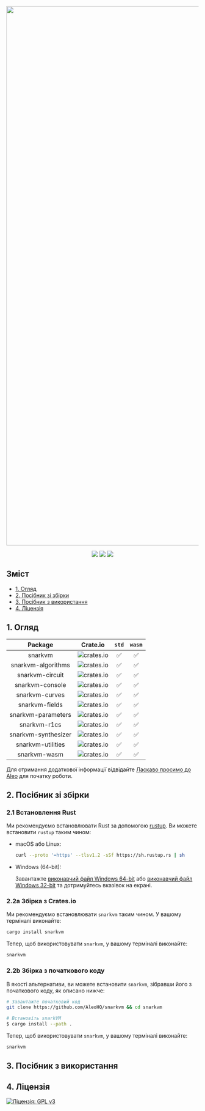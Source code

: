 <p align="center">
    <img alt="snarkVM" width="1412" src="https://cdn.aleo.org/snarkvm/banner.png">
</p>

<p align="center">
    <a href="https://circleci.com/gh/AleoHQ/snarkVM"><img src="https://circleci.com/gh/AleoHQ/snarkVM.svg?style=svg&circle-token=6e9ad6d39d95350544f352d34e0e5c62ef54db26"></a>
    <a href="https://codecov.io/gh/AleoHQ/snarkVM"><img src="https://codecov.io/gh/AleoHQ/snarkVM/branch/master/graph/badge.svg?token=cck8tS9HpO"/></a>
    <a href="https://aleo.org/discord"><img src="https://img.shields.io/discord/700454073459015690?logo=discord"/></a>
</p>

## Зміст

* [1. Огляд](#1-огляд)
* [2. Посібник зі збірки](#2-посібник-зі-збірки)
* [3. Посібник з використання](#3-посібник-з-використання)
* [4. Ліцензія](#4-ліцензія)

## 1. Огляд

|       Package       | Crate.io                                                                         |        `std`       |       `wasm`       |
|:-------------------:|----------------------------------------------------------------------------------|:------------------:|:------------------:|
|       snarkvm       | ![crates.io](https://img.shields.io/crates/v/snarkvm.svg?color=neon)             | :white_check_mark: | :white_check_mark: |
| snarkvm-algorithms  | ![crates.io](https://img.shields.io/crates/v/snarkvm-algorithms.svg?color=neon)  | :white_check_mark: | :white_check_mark: |
|   snarkvm-circuit   | ![crates.io](https://img.shields.io/crates/v/snarkvm-circuit.svg?color=neon)     | :white_check_mark: | :white_check_mark: |
|   snarkvm-console   | ![crates.io](https://img.shields.io/crates/v/snarkvm-console.svg?color=neon)     | :white_check_mark: | :white_check_mark: |
|   snarkvm-curves    | ![crates.io](https://img.shields.io/crates/v/snarkvm-curves.svg?color=neon)      | :white_check_mark: | :white_check_mark: |
|   snarkvm-fields    | ![crates.io](https://img.shields.io/crates/v/snarkvm-fields.svg?color=neon)      | :white_check_mark: | :white_check_mark: |
| snarkvm-parameters  | ![crates.io](https://img.shields.io/crates/v/snarkvm-parameters.svg?color=neon)  | :white_check_mark: | :white_check_mark: |
|    snarkvm-r1cs     | ![crates.io](https://img.shields.io/crates/v/snarkvm-r1cs.svg?color=neon)        | :white_check_mark: | :white_check_mark: |
| snarkvm-synthesizer | ![crates.io](https://img.shields.io/crates/v/snarkvm-synthesizer.svg?color=neon) | :white_check_mark: | :white_check_mark: |
|  snarkvm-utilities  | ![crates.io](https://img.shields.io/crates/v/snarkvm-utilities.svg?color=neon)   | :white_check_mark: | :white_check_mark: |
|    snarkvm-wasm     | ![crates.io](https://img.shields.io/crates/v/snarkvm-wasm.svg?color=neon)        | :white_check_mark: | :white_check_mark: |

Для отримання додаткової інформації відвідайте [Ласкаво просимо до Aleo](https://github.com/AleoHQ/welcome) для початку роботи.

## 2. Посібник зі збірки

### 2.1 Встановлення Rust

Ми рекомендуємо встановлювати Rust за допомогою [rustup](https://www.rustup.rs/). Ви можете встановити `rustup` таким чином:

- macOS або Linux:
  ```bash
  curl --proto '=https' --tlsv1.2 -sSf https://sh.rustup.rs | sh
  ```

- Windows (64-bit):  
  
  Завантажте [виконавчий файл Windows 64-bit](https://win.rustup.rs/x86_64) або
  [виконавчий файл Windows 32-bit](https://win.rustup.rs/i686) та дотримуйтесь вказівок на екрані.

### 2.2a Збірка з Crates.io

Ми рекомендуємо встановлювати `snarkvm` таким чином. У вашому терміналі виконайте:

```bash
cargo install snarkvm
```

Тепер, щоб використовувати `snarkvm`, у вашому терміналі виконайте:

```bash
snarkvm
```
 
### 2.2b Збірка з початкового коду


В якості альтернативи, ви можете встановити `snarkvm`, зібравши його з початкового коду, як описано нижче:

```bash
# Завантажте початковий код
git clone https://github.com/AleoHQ/snarkvm && cd snarkvm

# Встановіть snarkVM
$ cargo install --path .
```

Тепер, щоб використовувати `snarkvm`, у вашому терміналі виконайте:
```bash
snarkvm
```

## 3. Посібник з використання

## 4. Ліцензія

[![Ліцензія: GPL v3](https://img.shields.io/badge/License-GPLv3-blue.svg)](./LICENSE.md)
